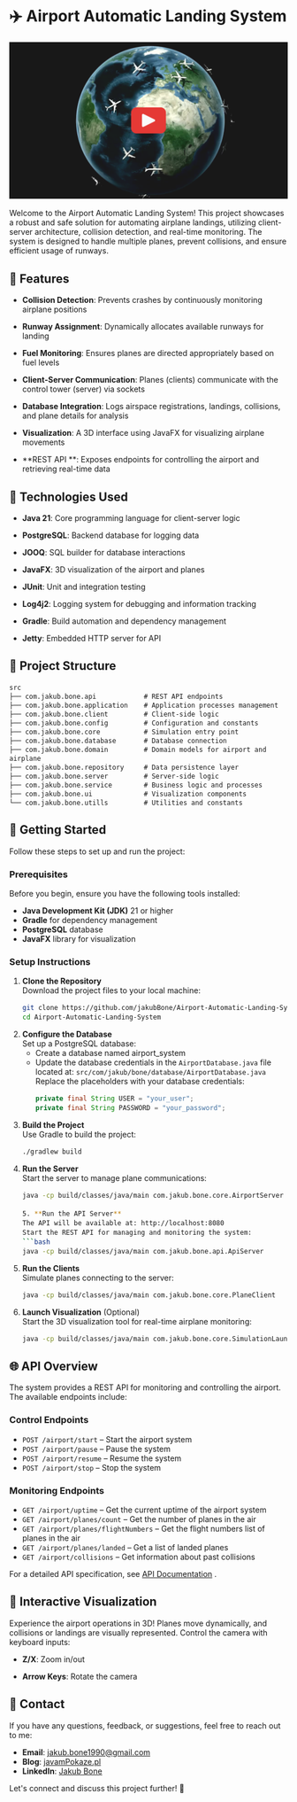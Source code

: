 # ✈️ Airport Automatic Landing System

[![Watch the video](src/main/resources/images/logo.png)](https://www.youtube.com/watch?v=eqqYM1RD8ZI)

Welcome to the Airport Automatic Landing System! This project showcases a robust and safe solution for automating airplane landings, 
utilizing client-server architecture, collision detection, and real-time monitoring. The system is designed to handle multiple planes, 
prevent collisions, and ensure efficient usage of runways.


## 🎯 Features

- **Collision Detection**: Prevents crashes by continuously monitoring airplane positions

- **Runway Assignment**: Dynamically allocates available runways for landing

- **Fuel Monitoring**: Ensures planes are directed appropriately based on fuel levels

- **Client-Server Communication**: Planes (clients) communicate with the control tower (server) via sockets

- **Database Integration**: Logs airspace registrations, landings, collisions, and plane details for analysis

- **Visualization**: A 3D interface using JavaFX for visualizing airplane movements

- **REST API **: Exposes endpoints for controlling the airport and retrieving real-time data


## 🚀 Technologies Used

- **Java 21**: Core programming language for client-server logic

- **PostgreSQL**: Backend database for logging data

- **JOOQ**: SQL builder for database interactions

- **JavaFX**: 3D visualization of the airport and planes

- **JUnit**: Unit and integration testing

- **Log4j2**: Logging system for debugging and information tracking

- **Gradle**: Build automation and dependency management

- **Jetty**: Embedded HTTP server for API


## 📂 Project Structure

```
src
├── com.jakub.bone.api            # REST API endpoints
├── com.jakub.bone.application    # Application processes management
├── com.jakub.bone.client         # Client-side logic 
├── com.jakub.bone.config         # Configuration and constants 
├── com.jakub.bone.core           # Simulation entry point
├── com.jakub.bone.database       # Database connection
├── com.jakub.bone.domain         # Domain models for airport and airplane
├── com.jakub.bone.repository     # Data persistence layer
├── com.jakub.bone.server         # Server-side logic 
├── com.jakub.bone.service        # Business logic and processes 
├── com.jakub.bone.ui             # Visualization components
└── com.jakub.bone.utills         # Utilities and constants  
``` 


## 🚀 Getting Started

Follow these steps to set up and run the project:

### Prerequisites

Before you begin, ensure you have the following tools installed:
- **Java Development Kit (JDK)** 21 or higher
- **Gradle** for dependency management
- **PostgreSQL** database
- **JavaFX** library for visualization

### Setup Instructions

1. **Clone the Repository**  
   Download the project files to your local machine:
   ```bash
   git clone https://github.com/jakubBone/Airport-Automatic-Landing-System.git
   cd Airport-Automatic-Landing-System

2. **Configure the Database**  
   Set up a PostgreSQL database:
   - Create a database named airport_system
   - Update the database credentials in the `AirportDatabase.java` file located at:
     `src/com/jakub/bone/database/AirportDatabase.java`
     Replace the placeholders with your database credentials:
     ```java
     private final String USER = "your_user";
     private final String PASSWORD = "your_password";

3. **Build the Project**   
   Use Gradle to build the project:
   ```bash
   ./gradlew build

5. **Run the Server**   
   Start the server to manage plane communications:
   ```bash
   java -cp build/classes/java/main com.jakub.bone.core.AirportServer
   
   5. **Run the API Server**   
   The API will be available at: http://localhost:8080
   Start the REST API for managing and monitoring the system:
   ```bash
   java -cp build/classes/java/main com.jakub.bone.api.ApiServer

6. **Run the Clients**  
   Simulate planes connecting to the server:
   ```bash
   java -cp build/classes/java/main com.jakub.bone.core.PlaneClient

7. **Launch Visualization** (Optional)  
   Start the 3D visualization tool for real-time airplane monitoring:
   ```bash
   java -cp build/classes/java/main com.jakub.bone.core.SimulationLauncher
   
   
## 🌐 API Overview

The system provides a REST API for monitoring and controlling the airport. The available endpoints include:

### Control Endpoints

- `POST /airport/start` – Start the airport system
- `POST /airport/pause` – Pause the system
- `POST /airport/resume` – Resume the system
- `POST /airport/stop` – Stop the system

### Monitoring Endpoints

- `GET /airport/uptime` – Get the current uptime of the airport system
- `GET /airport/planes/count` – Get the number of planes in the air
- `GET /airport/planes/flightNumbers` – Get the flight numbers list of planes in the air
- `GET /airport/planes/landed` – Get a list of landed planes
- `GET /airport/collisions` – Get information about past collisions

For a detailed API specification, see [API Documentation](https://github.com/jakubBone/Airport-Automatic-Landing-System/blob/master/docs/API.md)   .


## 🎨 Interactive Visualization

Experience the airport operations in 3D! Planes move dynamically, and collisions or landings are visually represented.
Control the camera with keyboard inputs:
  
- **Z/X**: Zoom in/out
  
- **Arrow Keys**: Rotate the camera

## 📧 Contact

If you have any questions, feedback, or suggestions, feel free to reach out to me:

- **Email**: [jakub.bone1990@gmail.com](mailto:jakub.bone1990@gmail,com)
- **Blog**: [javamPokaze.pl](https://javampokaze.pl)  
- **LinkedIn**: [Jakub Bone](https://www.linkedin.com/in/jakub-bone)  

Let's connect and discuss this project further! 🚀

